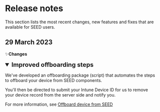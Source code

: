 # Release notes

This section lists the most recent changes, new features and fixes that are available for SEED users.


## 29 March 2023

:sparkles:**Changes** 

<details open>
<summary style="font-size:20px;font-weight:bold">Improved offboarding steps</summary>

We've developed an offboarding package (script) that automates the steps to offboard your device from SEED components. 

You'll then be directed to submit your Intune Device ID for us to remove your device record from the server side and notify you.

For more information, see [Offboard device from SEED](offboard-device/offboard-device-from-seed.md)

</details>
